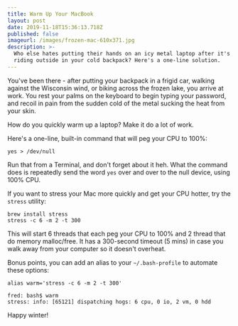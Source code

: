 ```yaml
---
title: Warm Up Your MacBook
layout: post
date: 2019-11-18T15:36:13.718Z
published: false
imageurl: /images/frozen-mac-610x371.jpg
description: >-
  Who else hates putting their hands on an icy metal laptop after it's been
  riding outside in your cold backpack? Here's a one-line solution.
---
```

You've been there - after putting your backpack in a frigid car, walking against the Wisconsin wind, or biking across the frozen lake, you arrive at work. You rest your palms on the keyboard to begin typing your password, and recoil in pain from the sudden cold of the metal sucking the heat from your skin.

How do you quickly warm up a laptop? Make it do a lot of work.

Here's a one-line, built-in command that will peg your CPU to 100%:

```
yes > /dev/null
```
Run that from a Terminal, and don't forget about it heh. What the command does is repeatedly send the word `yes` over and over to the null device, using 100% CPU.

If you want to stress your Mac more quickly and get your CPU hotter, try the `stress` utility:

```
brew install stress
stress -c 6 -m 2 -t 300
```
This will start 6 threads that each peg your CPU to 100% and 2 thread that do memory malloc/free. It has a 300-second timeout (5 mins) in case you walk away from your computer so it doesn't overheat.

Bonus points, you can add an alias to your `~/.bash-profile` to automate these options:
```
alias warm='stress -c 6 -m 2 -t 300'
```

```
fred: bash$ warm
stress: info: [65121] dispatching hogs: 6 cpu, 0 io, 2 vm, 0 hdd
```

Happy winter!


